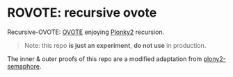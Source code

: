 # ROVOTE: recursive ovote

Recursive-OVOTE: [OVOTE](https://github.com/aragonzkresearch/research/blob/main/ovote/ovote.pdf) enjoying [Plonky2](https://github.com/mir-protocol/plonky2) recursion.

> Note: this repo **is just an experiment**, **do not use** in production.

The inner & outer proofs of this repo are a modified adaptation from [plony2-semaphore](https://github.com/mir-protocol/plonky2-semaphore).
